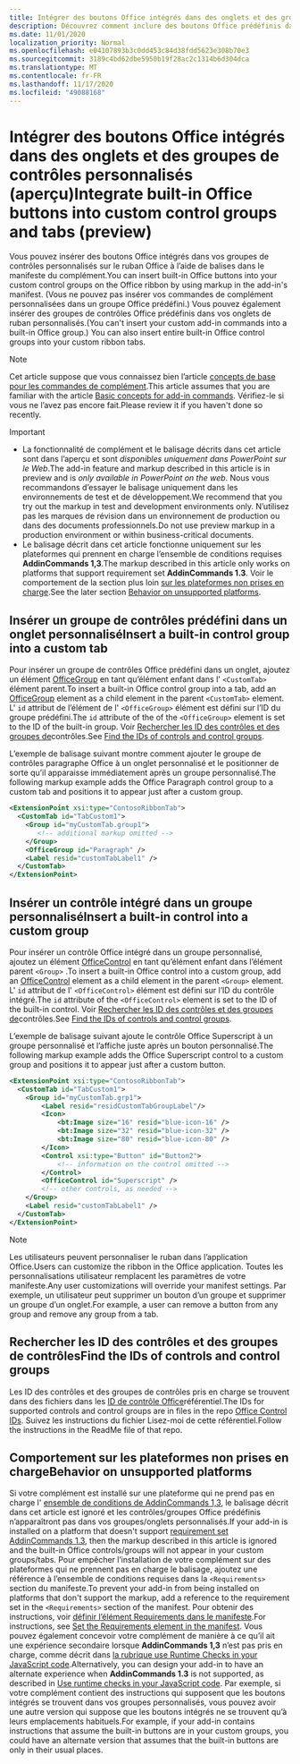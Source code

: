 ```yaml
---
title: Intégrer des boutons Office intégrés dans des onglets et des groupes de contrôles personnalisés
description: Découvrez comment inclure des boutons Office prédéfinis dans vos groupes de commandes personnalisés et des onglets dans le ruban Office.
ms.date: 11/01/2020
localization_priority: Normal
ms.openlocfilehash: e04107893b3c0dd453c84d38fdd5623e308b70e3
ms.sourcegitcommit: 3189c4bd62dbe5950b19f28ac2c1314b6d304dca
ms.translationtype: MT
ms.contentlocale: fr-FR
ms.lasthandoff: 11/17/2020
ms.locfileid: "49088168"
---
```

# <a name="integrate-built-in-office-buttons-into-custom-control-groups-and-tabs-preview"></a><span data-ttu-id="00123-103">Intégrer des boutons Office intégrés dans des onglets et des groupes de contrôles personnalisés (aperçu)</span><span class="sxs-lookup"><span data-stu-id="00123-103">Integrate built-in Office buttons into custom control groups and tabs (preview)</span></span>

<span data-ttu-id="00123-104">Vous pouvez insérer des boutons Office intégrés dans vos groupes de contrôles personnalisés sur le ruban Office à l’aide de balises dans le manifeste du complément.</span><span class="sxs-lookup"><span data-stu-id="00123-104">You can insert built-in Office buttons into your custom control groups on the Office ribbon by using markup in the add-in's manifest.</span></span> <span data-ttu-id="00123-105">(Vous ne pouvez pas insérer vos commandes de complément personnalisées dans un groupe Office prédéfini.) Vous pouvez également insérer des groupes de contrôles Office prédéfinis dans vos onglets de ruban personnalisés.</span><span class="sxs-lookup"><span data-stu-id="00123-105">(You can't insert your custom add-in commands into a built-in Office group.) You can also insert entire built-in Office control groups into your custom ribbon tabs.</span></span>

> [!NOTE]
> <span data-ttu-id="00123-106">Cet article suppose que vous connaissez bien l’article [concepts de base pour les commandes de complément](add-in-commands.md).</span><span class="sxs-lookup"><span data-stu-id="00123-106">This article assumes that you are familiar with the article [Basic concepts for add-in commands](add-in-commands.md).</span></span> <span data-ttu-id="00123-107">Vérifiez-le si vous ne l’avez pas encore fait.</span><span class="sxs-lookup"><span data-stu-id="00123-107">Please review it if you haven't done so recently.</span></span>

> [!IMPORTANT]
>
> - <span data-ttu-id="00123-108">La fonctionnalité de complément et le balisage décrits dans cet article sont dans l’aperçu et sont *disponibles uniquement dans PowerPoint sur le Web*.</span><span class="sxs-lookup"><span data-stu-id="00123-108">The add-in feature and markup described in this article is in preview and is *only available in PowerPoint on the web*.</span></span> <span data-ttu-id="00123-109">Nous vous recommandons d’essayer le balisage uniquement dans les environnements de test et de développement.</span><span class="sxs-lookup"><span data-stu-id="00123-109">We recommend that you try out the markup in test and development environments only.</span></span> <span data-ttu-id="00123-110">N’utilisez pas les marques de révision dans un environnement de production ou dans des documents professionnels.</span><span class="sxs-lookup"><span data-stu-id="00123-110">Do not use preview markup in a production environment or within business-critical documents.</span></span>
> - <span data-ttu-id="00123-111">Le balisage décrit dans cet article fonctionne uniquement sur les plateformes qui prennent en charge l’ensemble de conditions requises **AddinCommands 1,3**.</span><span class="sxs-lookup"><span data-stu-id="00123-111">The markup described in this article only works on platforms that support requirement set **AddinCommands 1.3**.</span></span> <span data-ttu-id="00123-112">Voir le comportement de la section plus loin [sur les plateformes non prises en charge](#behavior-on-unsupported-platforms).</span><span class="sxs-lookup"><span data-stu-id="00123-112">See the later section [Behavior on unsupported platforms](#behavior-on-unsupported-platforms).</span></span>

## <a name="insert-a-built-in-control-group-into-a-custom-tab"></a><span data-ttu-id="00123-113">Insérer un groupe de contrôles prédéfini dans un onglet personnalisé</span><span class="sxs-lookup"><span data-stu-id="00123-113">Insert a built-in control group into a custom tab</span></span>

<span data-ttu-id="00123-114">Pour insérer un groupe de contrôles Office prédéfini dans un onglet, ajoutez un élément [OfficeGroup](../reference/manifest/customtab.md#officegroup) en tant qu’élément enfant dans l' `<CustomTab>` élément parent.</span><span class="sxs-lookup"><span data-stu-id="00123-114">To insert a built-in Office control group into a tab, add an [OfficeGroup](../reference/manifest/customtab.md#officegroup) element as a child element in the parent `<CustomTab>` element.</span></span> <span data-ttu-id="00123-115">L' `id` attribut de l’élément de l' `<OfficeGroup>` élément est défini sur l’ID du groupe prédéfini.</span><span class="sxs-lookup"><span data-stu-id="00123-115">The `id` attribute of the of the `<OfficeGroup>` element is set to the ID of the built-in group.</span></span> <span data-ttu-id="00123-116">Voir [Rechercher les ID des contrôles et des groupes de](#find-the-ids-of-controls-and-control-groups)contrôles.</span><span class="sxs-lookup"><span data-stu-id="00123-116">See [Find the IDs of controls and control groups](#find-the-ids-of-controls-and-control-groups).</span></span>

<span data-ttu-id="00123-117">L’exemple de balisage suivant montre comment ajouter le groupe de contrôles paragraphe Office à un onglet personnalisé et le positionner de sorte qu’il apparaisse immédiatement après un groupe personnalisé.</span><span class="sxs-lookup"><span data-stu-id="00123-117">The following markup example adds the Office Paragraph control group to a custom tab and positions it to appear just after a custom group.</span></span>

```xml
<ExtensionPoint xsi:type="ContosoRibbonTab">
  <CustomTab id="TabCustom1">
    <Group id="myCustomTab.group1">
       <!-- additional markup omitted -->
    </Group>
    <OfficeGroup id="Paragraph" />
    <Label resid="customTabLabel1" />
  </CustomTab>
</ExtensionPoint>
```

## <a name="insert-a-built-in-control-into-a-custom-group"></a><span data-ttu-id="00123-118">Insérer un contrôle intégré dans un groupe personnalisé</span><span class="sxs-lookup"><span data-stu-id="00123-118">Insert a built-in control into a custom group</span></span>

<span data-ttu-id="00123-119">Pour insérer un contrôle Office intégré dans un groupe personnalisé, ajoutez un élément [OfficeControl](../reference/manifest/group.md#officecontrol) en tant qu’élément enfant dans l’élément parent `<Group>` .</span><span class="sxs-lookup"><span data-stu-id="00123-119">To insert a built-in Office control into a custom group, add an [OfficeControl](../reference/manifest/group.md#officecontrol) element as a child element in the parent `<Group>` element.</span></span> <span data-ttu-id="00123-120">L' `id` attribut de l' `<OfficeControl>` élément est défini sur l’ID du contrôle intégré.</span><span class="sxs-lookup"><span data-stu-id="00123-120">The `id` attribute of the `<OfficeControl>` element is set to the ID of the built-in control.</span></span> <span data-ttu-id="00123-121">Voir [Rechercher les ID des contrôles et des groupes de](#find-the-ids-of-controls-and-control-groups)contrôles.</span><span class="sxs-lookup"><span data-stu-id="00123-121">See [Find the IDs of controls and control groups](#find-the-ids-of-controls-and-control-groups).</span></span>

<span data-ttu-id="00123-122">L’exemple de balisage suivant ajoute le contrôle Office Superscript à un groupe personnalisé et l’affiche juste après un bouton personnalisé.</span><span class="sxs-lookup"><span data-stu-id="00123-122">The following markup example adds the Office Superscript control to a custom group and positions it to appear just after a custom button.</span></span>

```xml
<ExtensionPoint xsi:type="ContosoRibbonTab">
  <CustomTab id="TabCustom1">
    <Group id="myCustomTab.grp1">
        <Label resid="residCustomTabGroupLabel"/>
        <Icon>
            <bt:Image size="16" resid="blue-icon-16" />
            <bt:Image size="32" resid="blue-icon-32" />
            <bt:Image size="80" resid="blue-icon-80" />
        </Icon>
        <Control xsi:type="Button" id="Button2">
            <!-- information on the control omitted -->
        </Control>
        <OfficeControl id="Superscript" />
        <!-- other controls, as needed -->
    </Group>
    <Label resid="customTabLabel1" />
  </CustomTab>
</ExtensionPoint>
```

> [!NOTE]
> <span data-ttu-id="00123-123">Les utilisateurs peuvent personnaliser le ruban dans l’application Office.</span><span class="sxs-lookup"><span data-stu-id="00123-123">Users can customize the ribbon in the Office application.</span></span> <span data-ttu-id="00123-124">Toutes les personnalisations utilisateur remplacent les paramètres de votre manifeste.</span><span class="sxs-lookup"><span data-stu-id="00123-124">Any user customizations will override your manifest settings.</span></span> <span data-ttu-id="00123-125">Par exemple, un utilisateur peut supprimer un bouton d’un groupe et supprimer un groupe d’un onglet.</span><span class="sxs-lookup"><span data-stu-id="00123-125">For example, a user can remove a button from any group and remove any group from a tab.</span></span>

## <a name="find-the-ids-of-controls-and-control-groups"></a><span data-ttu-id="00123-126">Rechercher les ID des contrôles et des groupes de contrôles</span><span class="sxs-lookup"><span data-stu-id="00123-126">Find the IDs of controls and control groups</span></span>

<span data-ttu-id="00123-127">Les ID des contrôles et des groupes de contrôles pris en charge se trouvent dans des fichiers dans les [ID de contrôle Office](https://github.com/OfficeDev/office-control-ids)référentiel.</span><span class="sxs-lookup"><span data-stu-id="00123-127">The IDs for supported controls and control groups are in files in the repo [Office Control IDs](https://github.com/OfficeDev/office-control-ids).</span></span> <span data-ttu-id="00123-128">Suivez les instructions du fichier Lisez-moi de cette référentiel.</span><span class="sxs-lookup"><span data-stu-id="00123-128">Follow the instructions in the ReadMe file of that repo.</span></span>

## <a name="behavior-on-unsupported-platforms"></a><span data-ttu-id="00123-129">Comportement sur les plateformes non prises en charge</span><span class="sxs-lookup"><span data-stu-id="00123-129">Behavior on unsupported platforms</span></span>

<span data-ttu-id="00123-130">Si votre complément est installé sur une plateforme qui ne prend pas en charge l' [ensemble de conditions de AddinCommands 1,3](../reference/requirement-sets/add-in-commands-requirement-sets.md), le balisage décrit dans cet article est ignoré et les contrôles/groupes Office prédéfinis n’apparaîtront pas dans vos groupes/onglets personnalisés.</span><span class="sxs-lookup"><span data-stu-id="00123-130">If your add-in is installed on a platform that doesn't support [requirement set AddinCommands 1.3](../reference/requirement-sets/add-in-commands-requirement-sets.md), then the markup described in this article is ignored and the built-in Office controls/groups will not appear in your custom groups/tabs.</span></span> <span data-ttu-id="00123-131">Pour empêcher l’installation de votre complément sur des plateformes qui ne prennent pas en charge le balisage, ajoutez une référence à l’ensemble de conditions requises dans la `<Requirements>` section du manifeste.</span><span class="sxs-lookup"><span data-stu-id="00123-131">To prevent your add-in from being installed on platforms that don't support the markup, add a reference to the requirement set in the `<Requirements>` section of the manifest.</span></span> <span data-ttu-id="00123-132">Pour obtenir des instructions, voir [définir l’élément Requirements dans le manifeste](../develop/specify-office-hosts-and-api-requirements.md#set-the-requirements-element-in-the-manifest).</span><span class="sxs-lookup"><span data-stu-id="00123-132">For instructions, see [Set the Requirements element in the manifest](../develop/specify-office-hosts-and-api-requirements.md#set-the-requirements-element-in-the-manifest).</span></span> <span data-ttu-id="00123-133">Vous pouvez également concevoir votre complément de manière à ce qu’il ait une expérience secondaire lorsque **AddinCommands 1,3** n’est pas pris en charge, comme décrit dans [la rubrique use Runtime Checks in your JavaScript code](../develop/specify-office-hosts-and-api-requirements.md#use-runtime-checks-in-your-javascript-code).</span><span class="sxs-lookup"><span data-stu-id="00123-133">Alternatively, you can design your add-in to have an alternate experience when **AddinCommands 1.3** is not supported, as described in [Use runtime checks in your JavaScript code](../develop/specify-office-hosts-and-api-requirements.md#use-runtime-checks-in-your-javascript-code).</span></span> <span data-ttu-id="00123-134">Par exemple, si votre complément contient des instructions qui supposent que les boutons intégrés se trouvent dans vos groupes personnalisés, vous pouvez avoir une autre version qui suppose que les boutons intégrés ne se trouvent qu’à leurs emplacements habituels.</span><span class="sxs-lookup"><span data-stu-id="00123-134">For example, if your add-in contains instructions that assume the built-in buttons are in your custom groups, you could have an alternate version that assumes that the built-in buttons are only in their usual places.</span></span>

